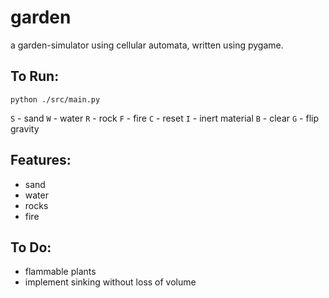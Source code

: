 # garden
a garden-simulator using cellular automata, written using pygame.

## To Run:

`python ./src/main.py`

`S` - sand
`W` - water
`R` - rock
`F` - fire
`C` - reset
`I` - inert material
`B` - clear
`G` - flip gravity


## Features:

- sand
- water
- rocks
- fire

## To Do:

- flammable plants
- implement sinking without loss of volume

